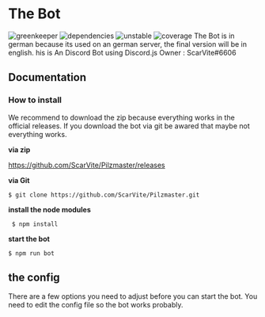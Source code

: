 
# The Bot
![greenkeeper](https://badges.greenkeeper.io/ScarVite/Pilzmaster.svg) ![dependencies](https://david-dm.org/ScarVite/Pilzmaster.svg) ![unstable](https://img.shields.io/badge/build-unstable-yellow) ![coverage](https://img.shields.io/badge/coverage-50%25-yellowgreen)
The Bot is in german because its used on an german server, the final version will be in english. his is An Discord Bot using Discord.js Owner : ScarVite#6606

<h2>Documentation</h2>
<h3>How to install</h3>
We recommend to download the zip because everything works in the official releases. If you download the bot via git be awared that maybe not everything works.
<br>

**via zip**

https://github.com/ScarVite/Pilzmaster/releases

**via Git**

`$ git clone https://github.com/ScarVite/Pilzmaster.git`

**install the node modules**

` $ npm install`

**start the bot** 

`$ npm run bot`

<h2>the config</h2>

There are a few options you need to adjust before you can start the bot. 
You need to edit the config file so the bot works probably.
